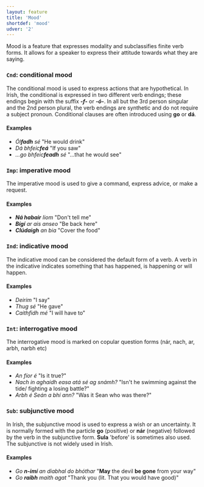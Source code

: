 ```yaml
---
layout: feature
title: 'Mood'
shortdef: 'mood'
udver: '2'
---
```


Mood is a feature that expresses modality and subclassifies finite verb forms. It allows for a speaker to express their attitude towards what they are saying.

### <a name="Cnd">`Cnd`</a>: conditional mood

The conditional mood is used to express actions that are hypothetical. In Irish, the conditional is expressed in two different verb endings; these endings begin with the suffix _<b>-f-</b>_ or _<b>-ó-</b>_. In all but the 3rd person singular and the 2nd person plural, the verb endings are synthetic and do not require a subject pronoun. Conditional clauses are often introduced using <b>go</b> or <b>dá</b>.

#### Examples

* _Ól<b>fadh</b> sé_ "He would drink"
* _Dá bhfeic<b>feá</b>_ "If you saw"
* _...go bhfeic<b>feadh</b> sé_ "...that he would see"


### <a name="Imp">`Imp`</a>: imperative mood

The imperative mood is used to give a command, express advice, or make a request.

####  Examples

* _<b>Ná habair</b> liom_ "Don't tell me"
* _<b>Bígí</b> ar ais anseo_ "Be back here"
* _<b>Clúdaigh</b> an bia_ "Cover the food"

### <a name="Ind">`Ind`</a>: indicative mood

The indicative mood can be considered the default form of a verb. A verb in the indicative indicates something that has happened, is happening or will happen.

#### Examples

* _Deirim_ "I say"
* _Thug sé_ "He gave"
* _Caithfidh mé_ "I will have to"

### <a name="Int">`Int`</a>: interrogative mood

The interrogative mood is marked on copular question forms (nár, nach, ar, arbh, narbh etc)

#### Examples

* _An fíor é_ "Is it true?"
* _Nach in aghaidh easa atá sé ag snámh?_ "Isn't he swimming against the tide/ fighting a losing battle?"
* _Arbh é Seán a bhí ann?_ "Was it Sean who was there?"


### <a name="Sub">`Sub`</a>: subjunctive mood

In Irish, the subjunctive mood is used to express a wish or an uncertainty. It is normally formed with the particle <b>go</b> (positive) or <b>nár</b> (negative) followed by the verb in the subjunctive form. <b>Sula</b> 'before' is sometimes also used. The subjunctive is not widely used in Irish.

#### Examples

* _Go <b>n-imí</b> an diabhal do bhóthar_ "<b>May</b> the devil <b>be gone</b> from your way"
* _Go <b>raibh</b> maith agat_ "Thank you (lit. That you would have good)"
<!-- Interlanguage links updated Ne 5. května 2024, 18:20:03 CEST -->
